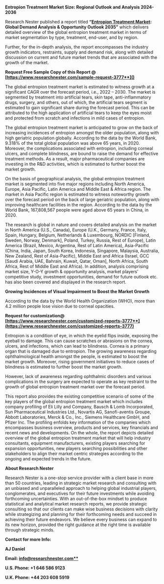 ﻿**Entropion Treatment Market Size: Regional Outlook and Analysis 2024-2036**

Research Nester published a report titled **“[Entropion Treatment Market](https://www.researchnester.com/reports/entropion-treatment-market/3777): Global Demand Analysis & Opportunity Outlook 2035”** which delivers detailed overview of the global entropion treatment market in terms of market segmentation by type, treatment, end-user, and by region.

Further, for the in-depth analysis, the report encompasses the industry growth indicators, restraints, supply and demand risk, along with detailed discussion on current and future market trends that are associated with the growth of the market.

<a name="_hlk168911023"></a><a name="_hlk168911453"></a>**Request Free Sample Copy of this Report @ [https://www.researchnester.com/sample-request-3777**]()**

The global entropion treatment market is estimated to witness growth at a significant CAGR over the forecast period, i.e., 2022 – 2030. The market is segmented by treatment into artificial tears, skin tape, anti-inflammatory drugs, surgery, and others, out of which, the artificial tears segment is estimated to gain significant share during the forecast period. This can be attributed to the high application of artificial tears to keep the eyes moist and protected from scratch and infections in mild cases of entropion. 

The global entropion treatment market is anticipated to grow on the back of increasing incidences of entropion amongst the older population, along with high geriatric population globally. According to the data by the World Bank, 9.318% of the total global population was above 65 years, in 2020. Moreover, the complications associated with entropion, including corneal ulcers, and complete blindness, are bound to raise the demand for effective treatment methods. As a result, major pharmaceutical companies are investing in the R&D activities, which is estimated to further boost the market growth.

On the basis of geographical analysis, the global entropion treatment market is segmented into five major regions including North America, Europe, Asia Pacific, Latin America and Middle East & Africa region. The market in Asia Pacific region is estimated to witness noteworthy growth over the forecast period on the back of large geriatric population, along with improving healthcare facilities in the region. According to the data by the World Bank, 167,808,567 people were aged above 65 years in China, in 2020.

The research is global in nature and covers detailed analysis on the market in North America (U.S., Canada), Europe (U.K., Germany, France, Italy, Spain, Hungary, Belgium, Netherlands & Luxembourg, NORDIC [Finland, Sweden, Norway, Denmark], Poland, Turkey, Russia, Rest of Europe), Latin America (Brazil, Mexico, Argentina, Rest of Latin America), Asia-Pacific (China, India, Japan, South Korea, Indonesia, Singapore, Malaysia, Australia, New Zealand, Rest of Asia-Pacific), Middle East and Africa (Israel, GCC [Saudi Arabia, UAE, Bahrain, Kuwait, Qatar, Oman], North Africa, South Africa, Rest of Middle East and Africa). In addition, analysis comprising market size, Y-O-Y growth & opportunity analysis, market players’ competitive study, investment opportunities, demand for future outlook etc. has also been covered and displayed in the research report.

**Growing Incidences of Visual Impairment to Boost the Market Growth**

According to the data by the World Health Organization (WHO), more than 4.2 million people lose vision due to corneal opacities.

**Request for customization@ [https://www.researchnester.com/customized-reports-3777**](https://www.researchnester.com/customized-reports-3777)**

Entropion is a condition of eye, in which the eyelid flips inside, exposing the eyeball to damage. This can cause scratches or abrasions on the cornea, ulcers, and infections, which can lead to blindness. Cornea is a primary organ that is damaged due to entropion. The growing awareness regarding ophthalmological health amongst the people, is estimated to boost the market growth. Moreover, rising government initiatives to reduce cases of blindness is estimated to further boost the market growth.

However, lack of awareness regarding ophthalmic disorders and various complications in the surgery are expected to operate as key restraint to the growth of global entropion treatment market over the forecast period.

This report also provides the existing competitive scenario of some of the key players of the global entropion treatment market which includes company profiling of Eli Lilly and Company, Bausch & Lomb Incorporated, Sun Pharmaceutical Industries Ltd., Novartis AG, Sanofi-aventis Groupe, Abbott Laboratories, Merck & Co., Inc., Siemens Healthcare GmbH, and Pfizer Inc. The profiling enfolds key information of the companies which encompasses business overview, products and services, key financials and recent news and developments. On the whole, the report depicts detailed overview of the global entropion treatment market that will help industry consultants, equipment manufacturers, existing players searching for expansion opportunities, new players searching possibilities and other stakeholders to align their market centric strategies according to the ongoing and expected trends in the future.      

<a name="_hlk168910495"></a>**About Research Nester**

Research Nester is a one-stop service provider with a client base in more than 50 countries, leading in strategic market research and consulting with an unbiased and unparalleled approach to helping global industrial players, conglomerates, and executives for their future investments while avoiding forthcoming uncertainties. With an out-of-the-box mindset to produce statistical and analytical market research reports, we provide strategic consulting so that our clients can make wise business decisions with clarity while strategizing and planning for their forthcoming needs and succeed in achieving their future endeavors. We believe every business can expand to its new horizon, provided the right guidance at the right time is available through strategic minds.

**Contact for more Info:**

**AJ Daniel**

**Email: [info@researchnester.com**](mailto:info@researchnester.com)**

**U.S. Phone: +1 646 586 9123** 

**U.K. Phone: +44 203 608 5919**
